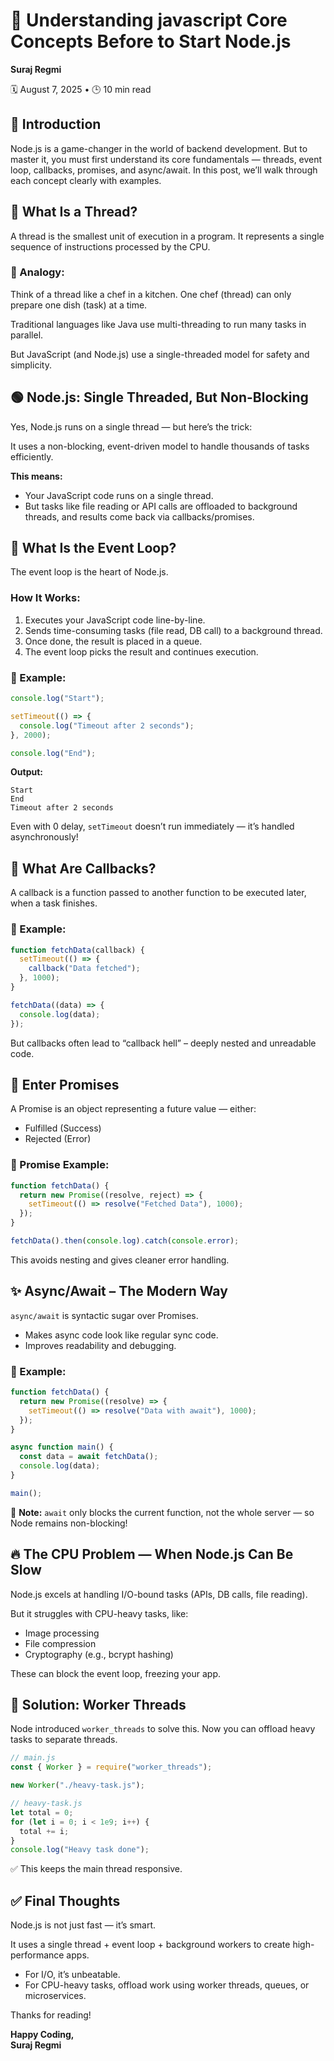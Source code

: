 # 📘 Understanding javascript Core Concepts Before to Start Node.js

**Suraj Regmi**

🗓️ August 7, 2025 • 🕒 10 min read

## 🌱 Introduction

Node.js is a game-changer in the world of backend development. But to master it, you must first understand its core fundamentals — threads, event loop, callbacks, promises, and async/await. In this post, we’ll walk through each concept clearly with examples.

## 🧵 What Is a Thread?

A thread is the smallest unit of execution in a program. It represents a single sequence of instructions processed by the CPU.

### 🧠 Analogy:

Think of a thread like a chef in a kitchen. One chef (thread) can only prepare one dish (task) at a time.

Traditional languages like Java use multi-threading to run many tasks in parallel.

But JavaScript (and Node.js) use a single-threaded model for safety and simplicity.

## 🟢 Node.js: Single Threaded, But Non-Blocking

Yes, Node.js runs on a single thread — but here’s the trick:

It uses a non-blocking, event-driven model to handle thousands of tasks efficiently.

**This means:**

- Your JavaScript code runs on a single thread.
- But tasks like file reading or API calls are offloaded to background threads, and results come back via callbacks/promises.

## 🔁 What Is the Event Loop?

The event loop is the heart of Node.js.

### How It Works:

1. Executes your JavaScript code line-by-line.
2. Sends time-consuming tasks (file read, DB call) to a background thread.
3. Once done, the result is placed in a queue.
4. The event loop picks the result and continues execution.

### 🧪 Example:

```js
console.log("Start");

setTimeout(() => {
  console.log("Timeout after 2 seconds");
}, 2000);

console.log("End");
```

**Output:**

```
Start
End
Timeout after 2 seconds
```

Even with 0 delay, `setTimeout` doesn’t run immediately — it’s handled asynchronously!

## 🔄 What Are Callbacks?

A callback is a function passed to another function to be executed later, when a task finishes.

### 🧪 Example:

```js
function fetchData(callback) {
  setTimeout(() => {
    callback("Data fetched");
  }, 1000);
}

fetchData((data) => {
  console.log(data);
});
```

But callbacks often lead to “callback hell” – deeply nested and unreadable code.

## 🌉 Enter Promises

A Promise is an object representing a future value — either:

- Fulfilled (Success)
- Rejected (Error)

### 🧪 Promise Example:

```js
function fetchData() {
  return new Promise((resolve, reject) => {
    setTimeout(() => resolve("Fetched Data"), 1000);
  });
}

fetchData().then(console.log).catch(console.error);
```

This avoids nesting and gives cleaner error handling.

## ✨ Async/Await – The Modern Way

`async/await` is syntactic sugar over Promises.

- Makes async code look like regular sync code.
- Improves readability and debugging.

### 🧪 Example:

```js
function fetchData() {
  return new Promise((resolve) => {
    setTimeout(() => resolve("Data with await"), 1000);
  });
}

async function main() {
  const data = await fetchData();
  console.log(data);
}

main();
```

🧠 **Note:** `await` only blocks the current function, not the whole server — so Node remains non-blocking!

## 🔥 The CPU Problem — When Node.js Can Be Slow

Node.js excels at handling I/O-bound tasks (APIs, DB calls, file reading).

But it struggles with CPU-heavy tasks, like:

- Image processing
- File compression
- Cryptography (e.g., bcrypt hashing)

These can block the event loop, freezing your app.

## 🧵 Solution: Worker Threads

Node introduced `worker_threads` to solve this. Now you can offload heavy tasks to separate threads.

```js
// main.js
const { Worker } = require("worker_threads");

new Worker("./heavy-task.js");
```

```js
// heavy-task.js
let total = 0;
for (let i = 0; i < 1e9; i++) {
  total += i;
}
console.log("Heavy task done");
```

✅ This keeps the main thread responsive.

## ✅ Final Thoughts

Node.js is not just fast — it’s smart.

It uses a single thread + event loop + background workers to create high-performance apps.

- For I/O, it’s unbeatable.
- For CPU-heavy tasks, offload work using worker threads, queues, or microservices.

Thanks for reading!

**Happy Coding,**  
**Suraj Regmi**
